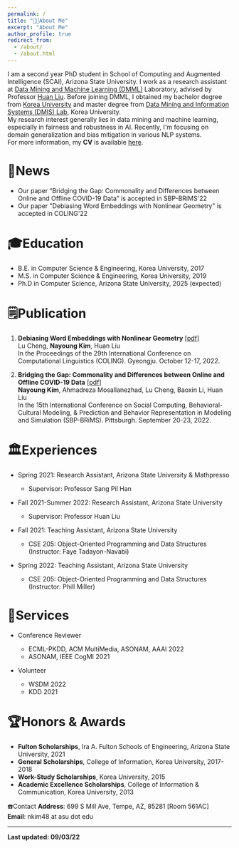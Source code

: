 ```yaml
---
permalink: /
title: "👩‍💻About Me"
excerpt: "About Me"
author_profile: true
redirect_from: 
  - /about/
  - /about.html
---
```

I am a second year PhD student in School of Computing and Augmented Intelligence (SCAI), Arizona State University. I work as a research assistant at [Data Mining and Machine Learning (DMML)](https://dmml.asu.edu/) Laboratory, advised by Professor [Huan Liu](https://www.public.asu.edu/~huanliu/). Before joining DMML, I obtained my bachelor degree from [Korea University](https://www.korea.edu/mbshome/mbs/en/index.do) and master degree from [Data Mining and Information Systems (DMIS) Lab](https://dmis.korea.ac.kr/home), Korea University.\
My research interest generally lies in data mining and machine learning, especially in fairness and robustness in AI. Recently, I'm focusing on domain generalization and bias mitigation in various NLP systems.\
For more information, my **CV** is available [here](../files/CV__2022_for_internship.pdf).

📰News
======
- Our paper “Bridging the Gap: Commonality and Differences between Online and Offline COVID-19 Data” is accepted in SBP-BRiMS'22
- Our paper "Debiasing Word Embeddings with Nonlinear Geometry" is accepted in COLING'22

🎓Education
======
* B.E. in Computer Science & Engineering, Korea University, 2017
* M.S. in Computer Science & Engineering, Korea University, 2019
* Ph.D in Computer Science, Arizona State University, 2025 (expected)

🗒️Publication
======
1. **Debiasing Word Embeddings with Nonlinear Geometry** [[pdf](https://arxiv.org/pdf/2208.13899.pdf)] \
Lu Cheng, **Nayoung Kim**, Huan Liu \
In the Proceedings of the 29th International Conference on Computational Linguistics (COLING). Gyeongju. October 12-17, 2022.

2. **Bridging the Gap: Commonality and Differences between Online and Offline COVID-19 Data** [[pdf](https://arxiv.org/pdf/2208.03907.pdf)] \
**Nayoung Kim**, Ahmadreza Mosallanezhad, Lu Cheng, Baoxin Li, Huan Liu \
In the 15th International Conference on Social Computing, Behavioral-Cultural Modeling, & Prediction and Behavior Representation in Modeling and Simulation (SBP-BRiMS). Pittsburgh. September 20-23, 2022.

🏛️Experiences
======
* Spring 2021: Research Assistant, Arizona State University & Mathpresso
  * Supervisor: Professor Sang Pil Han

* Fall 2021-Summer 2022: Research Assistant, Arizona State University
  * Supervisor: Professor Huan Liu

* Fall 2021: Teaching Assistant, Arizona State University
  * CSE 205: Object-Oriented Programming and Data Structures (Instructor: Faye Tadayon-Navabi)

* Spring 2022: Teaching Assistant, Arizona State University
  * CSE 205: Object-Oriented Programming and Data Structures (Instructor: Phill Miller)

🏢Services
======
* Conference Reviewer
  * ECML-PKDD, ACM MultiMedia, ASONAM, AAAI 2022
  * ASONAM, IEEE CogMI 2021

* Volunteer
  * WSDM 2022
  * KDD 2021 


🏆Honors & Awards
======
* **Fulton Scholarships**, Ira A. Fulton Schools of Engineering, Arizona State University, 2021
* **General Scholarships**, College of Information, Korea University, 2017-2018
* **Work-Study Scholarships**, Korea University, 2015
* **Academic Excellence Scholarships**, College of Information & Communication, Korea University, 2013


☎️Contact
**Address**: 699 S Mill Ave, Tempe, AZ, 85281 [Room 561AC]\
**Email**: nkim48 at asu dot edu


------
**Last updated: 09/03/22**

